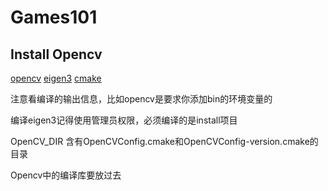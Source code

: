 # Games101

## Install Opencv

[opencv](https://opencv.org/releases/)
[eigen3](https://gitlab.com/libeigen/eigen/-/releases)
[cmake](https://cmake.org/download/)

注意看编译的输出信息，比如opencv是要求你添加bin的环境变量的

编译eigen3记得使用管理员权限，必须编译的是install项目

OpenCV_DIR 含有OpenCVConfig.cmake和OpenCVConfig-version.cmake的目录

Opencv中的编译库要放过去